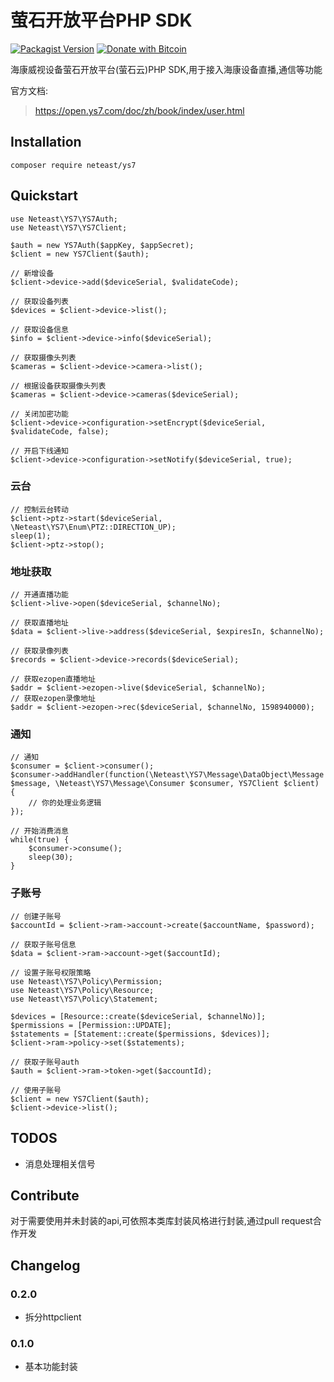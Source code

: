# 萤石开放平台PHP SDK

[![Packagist Version](https://img.shields.io/packagist/v/neteast/ys7)](https://packagist.org/packages/neteast/ys7)
[![Donate with Bitcoin](https://en.cryptobadges.io/badge/micro/1BdJG31zinrMFWxRt2utGBU2jdpv8xSgju)](https://en.cryptobadges.io/donate/1BdJG31zinrMFWxRt2utGBU2jdpv8xSgju)

海康威视设备萤石开放平台(萤石云)PHP SDK,用于接入海康设备直播,通信等功能

官方文档:
> https://open.ys7.com/doc/zh/book/index/user.html

## Installation
    composer require neteast/ys7

## Quickstart

    use Neteast\YS7\YS7Auth;
    use Neteast\YS7\YS7Client;

    $auth = new YS7Auth($appKey, $appSecret);
    $client = new YS7Client($auth);

    // 新增设备
    $client->device->add($deviceSerial, $validateCode);

    // 获取设备列表
    $devices = $client->device->list();

    // 获取设备信息
    $info = $client->device->info($deviceSerial);

    // 获取摄像头列表
    $cameras = $client->device->camera->list();

    // 根据设备获取摄像头列表
    $cameras = $client->device->cameras($deviceSerial);

    // 关闭加密功能
    $client->device->configuration->setEncrypt($deviceSerial, $validateCode, false);

    // 开启下线通知
    $client->device->configuration->setNotify($deviceSerial, true);

### 云台
    // 控制云台转动
    $client->ptz->start($deviceSerial, \Neteast\YS7\Enum\PTZ::DIRECTION_UP);
    sleep(1);
    $client->ptz->stop();

### 地址获取
    // 开通直播功能
    $client->live->open($deviceSerial, $channelNo);

    // 获取直播地址
    $data = $client->live->address($deviceSerial, $expiresIn, $channelNo);

    // 获取录像列表
    $records = $client->device->records($deviceSerial);

    // 获取ezopen直播地址
    $addr = $client->ezopen->live($deviceSerial, $channelNo);
    // 获取ezopen录像地址
    $addr = $client->ezopen->rec($deviceSerial, $channelNo, 1598940000);

### 通知
    // 通知
    $consumer = $client->consumer();
    $consumer->addHandler(function(\Neteast\YS7\Message\DataObject\Message $message, \Neteast\YS7\Message\Consumer $consumer, YS7Client $client) {
        // 你的处理业务逻辑
    });

    // 开始消费消息
    while(true) {
        $consumer->consume();
        sleep(30);
    }

### 子账号
    // 创建子账号
    $accountId = $client->ram->account->create($accountName, $password);

    // 获取子账号信息
    $data = $client->ram->account->get($accountId);

    // 设置子账号权限策略
    use Neteast\YS7\Policy\Permission;
    use Neteast\YS7\Policy\Resource;
    use Neteast\YS7\Policy\Statement;

    $devices = [Resource::create($deviceSerial, $channelNo)];
    $permissions = [Permission::UPDATE];
    $statements = [Statement::create($permissions, $devices)];
    $client->ram->policy->set($statements);

    // 获取子账号auth
    $auth = $client->ram->token->get($accountId);

    // 使用子账号
    $client = new YS7Client($auth);
    $client->device->list();

## TODOS
* 消息处理相关信号

## Contribute
对于需要使用并未封装的api,可依照本类库封装风格进行封装,通过pull request合作开发

## Changelog
### 0.2.0
* 拆分httpclient

### 0.1.0
* 基本功能封装
